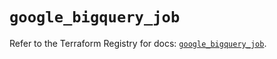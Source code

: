 # `google_bigquery_job`

Refer to the Terraform Registry for docs: [`google_bigquery_job`](https://registry.terraform.io/providers/hashicorp/google/6.28.0/docs/resources/bigquery_job).
